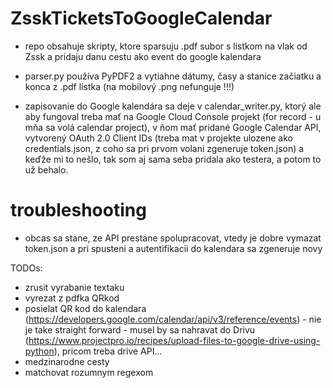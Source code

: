 # ZsskTicketsToGoogleCalendar

- repo obsahuje skripty, ktore sparsuju .pdf subor s listkom na vlak od Zssk a pridaju danu cestu ako event do google kalendara

- parser.py používa PyPDF2 a vytiahne dátumy, časy a stanice začiatku a konca z .pdf lístka (na mobilový .png nefunguje !!!)

- zapisovanie do Google kalendára sa deje v calendar_writer.py, ktorý ale aby fungoval treba mať na Google Cloud Console projekt (for record - u mňa sa volá calendar project), v ňom mať pridané Google Calendar API, vytvorený  OAuth 2.0 Client IDs (treba mat v projekte ulozene ako credentials.json, z coho sa pri prvom volani zgeneruje token.json) a keďže mi to nešlo, tak som aj sama seba pridala ako testera, a potom to už behalo. 

# troubleshooting

- obcas sa stane, ze API prestane spolupracovat, vtedy je dobre vymazat token.json a pri spusteni a autentifikacii do kalendara sa zgeneruje novy



TODOs:
- zrusit vyrabanie textaku
- vyrezat z pdfka QRkod
- posielat QR kod do kalendara (https://developers.google.com/calendar/api/v3/reference/events) - nie je take straight forward - musel by sa nahravat do Drivu (https://www.projectpro.io/recipes/upload-files-to-google-drive-using-python), pricom treba drive API...
- medzinarodne cesty
- matchovat rozumnym regexom
